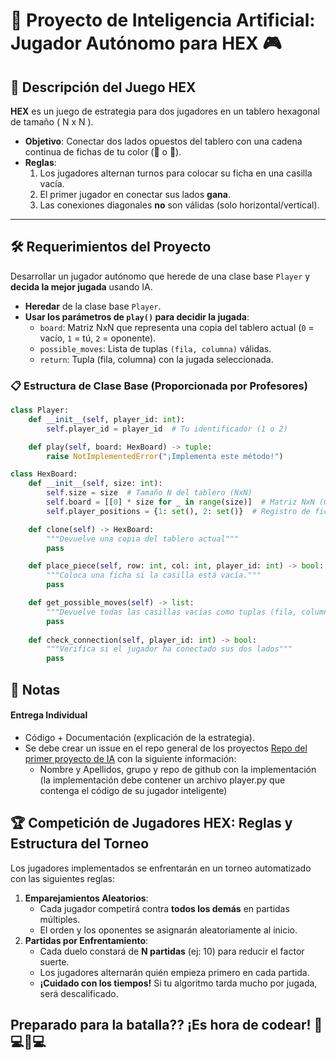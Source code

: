 # 🧠 Proyecto de Inteligencia Artificial: Jugador Autónomo para HEX 🎮

## 📜 Descripción del Juego HEX

**HEX** es un juego de estrategia para dos jugadores en un tablero hexagonal de tamaño \( N x N \).

- **Objetivo**: Conectar dos lados opuestos del tablero con una cadena continua de fichas de tu color (🔴 o 🔵).
- **Reglas**:
  1. Los jugadores alternan turnos para colocar su ficha en una casilla vacía.
  2. El primer jugador en conectar sus lados **gana**.
  3. Las conexiones diagonales **no** son válidas (solo horizontal/vertical).

---

## 🛠️ Requerimientos del Proyecto

Desarrollar un jugador autónomo que herede de una clase base `Player` y **decida la mejor jugada** usando IA.

- **Heredar** de la clase base `Player`.
- **Usar los parámetros de `play()` para decidir la jugada**:
  - `board`: Matriz NxN que representa una copia del tablero actual (`0` = vacío, `1` = tú, `2` = oponente).
  - `possible_moves`: Lista de tuplas `(fila, columna)` válidas.
  - `return`: Tupla (fila, columna) con la jugada seleccionada.

### 📋 Estructura de Clase Base (Proporcionada por Profesores)

```python
class Player:
    def __init__(self, player_id: int):
        self.player_id = player_id  # Tu identificador (1 o 2)

    def play(self, board: HexBoard) -> tuple:
        raise NotImplementedError("¡Implementa este método!")
```

```python
class HexBoard:
    def __init__(self, size: int):
        self.size = size  # Tamaño N del tablero (NxN)
        self.board = [[0] * size for _ in range(size)]  # Matriz NxN (0=vacío, 1=Jugador1, 2=Jugador2)
        self.player_positions = {1: set(), 2: set()}  # Registro de fichas por jugador

	def clone(self) -> HexBoard:
		"""Devuelve una copia del tablero actual"""
		pass

    def place_piece(self, row: int, col: int, player_id: int) -> bool:
        """Coloca una ficha si la casilla está vacía."""
        pass

    def get_possible_moves(self) -> list:
        """Devuelve todas las casillas vacías como tuplas (fila, columna)."""
        pass
  
    def check_connection(self, player_id: int) -> bool:
        """Verifica si el jugador ha conectado sus dos lados"""
        pass

```

## 📌 Notas

#### **Entrega Individual**

- Código + Documentación (explicación de la estrategia).
- Se debe crear un issue en el repo general de los proyectos [Repo del primer proyecto de IA]() con la siguiente información:
  - Nombre y Apellidos, grupo y repo de github con la implementación (la implementación debe contener un archivo player.py que contenga el código de su jugador inteligente)

## 🏆 Competición de Jugadores HEX: Reglas y Estructura del Torneo

Los jugadores implementados se enfrentarán en un torneo automatizado con las siguientes reglas:

1. **Emparejamientos Aleatorios**:
   - Cada jugador competirá contra **todos los demás** en partidas múltiples.
   - El orden y los oponentes se asignarán aleatoriamente al inicio.
2. **Partidas por Enfrentamiento**:
   - Cada duelo constará de **N partidas** (ej: 10) para reducir el factor suerte.
   - Los jugadores alternarán quién empieza primero en cada partida.
   - **¡Cuidado con los tiempos!** Si tu algoritmo tarda mucho por jugada, será descalificado.

## Preparado para la batalla?? ¡Es hora de codear! 👨💻👩💻
